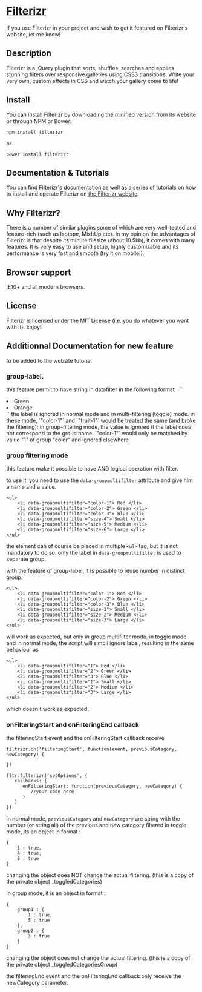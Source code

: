 # [Filterizr](http://yiotis.net/filterizr)
If you use Filterizr in your project and wish to get it featured on Filterizr's website, let me know!

## Description
Filterizr is a jQuery plugin that sorts, shuffles, searches and applies stunning filters over responsive galleries using CSS3 transitions. Write your very own, custom effects in CSS and watch your gallery come to life!

## Install
You can install Filterizr by downloading the minified version from its website or through NPM or Bower:
```
npm install filterizr
```
or
```
bower install filterizr
```

## Documentation & Tutorials
You can find Filterizr's documentation as well as a series of tutorials on how to install and operate Filterizr on [the Filterizr website](http://yiotis.net/filterizr).

## Why Filterizr?
There is a number of similar plugins some of which are very well-tested and feature-rich (such as Isotope, MixItUp etc). In my opinion the advantages of Filterizr is that despite its minute filesize (about 10.5kb), it comes with many features. It is very easy to use and setup, highly customizable and its performance is very fast and smooth (try it on mobile!).

## Browser support
IE10+ and all modern browsers.

## License
Filterizr is licensed under [the MIT License](https://opensource.org/licenses/MIT) (i.e. you do whatever you want with it). Enjoy!

## Additionnal Documentation for new feature
to be added to the website tutorial
### group-label.
this feature permit to have string in datafilter in the following format :
``
<li data-filter="color-1"> Green </li>
<li data-filter="color-2"> Orange </li>
``
the label is ignored in normal mode and in multi-filtering (toggle) mode. in these mode, `"color-1"` and `"fruit-1"` would be treated the same (and broke the filtering);
in group-filtering mode, the value is ignored if the label does not correspond to the group name. `"color-1"` would only be matched by value "1" of group "color" and ignored elsewhere.

### group filtering mode
this feature make it possible to have AND logical operation with filter.

to use it, you need to use the `data-groupmultifilter` attribute and give him a name and a value.

```
<ul>                                    
    <li data-groupmultifilter="color-1"> Red </li>
    <li data-groupmultifilter="color-2"> Green </li>
    <li data-groupmultifilter="color-3"> Blue </li>
    <li data-groupmultifilter="size-4"> Small </li>
    <li data-groupmultifilter="size-5"> Medium </li>
    <li data-groupmultifilter="size-6"> Large </li>
</ul>
```

the element can of course be placed in multiple `<ul>` tag, but it is not mandatory to do so. only the label in `data-groupmultifilter` is used to separate group.

with the feature of group-label, it is possible to reuse number in distinct group.
```
<ul>                                    
    <li data-groupmultifilter="color-1"> Red </li>
    <li data-groupmultifilter="color-2"> Green </li>
    <li data-groupmultifilter="color-3"> Blue </li>
    <li data-groupmultifilter="size-1"> Small </li>
    <li data-groupmultifilter="size-2"> Medium </li>
    <li data-groupmultifilter="size-3"> Large </li>
</ul>
```

will work as expected, but only in group multifilter mode.
in toggle mode and in normal mode, the script will simpli ignore label, resulting in the same behaviour as
```
<ul>                                    
    <li data-groupmultifilter="1"> Red </li>
    <li data-groupmultifilter="2"> Green </li>
    <li data-groupmultifilter="3"> Blue </li>
    <li data-groupmultifilter="1"> Small </li>
    <li data-groupmultifilter="2"> Medium </li>
    <li data-groupmultifilter="3"> Large </li>
</ul>
```
which doesn't work as expected.

### onFilteringStart and onFilteringEnd callback
the filteringStart event and the onFilteringStart callback receive 

```
filtrizr.on('filteringStart', function(event, previousCategory, newCategory) {
    
})

fltr.filterizr('setOptions', {
   callbacks: {
      onFilteringStart: function(previousCategory, newCategory) {
         //your code here 
      }
   }
})
```

in normal mode, `previousCategory` and `newCategory` are string with the number (or string all) of the previous and new category filtered
in toggle mode, its an object in format :
```
{
    1 : true,
    4 : true,
    5 : true
}
```
changing the object does NOT change the actual filtering. (this is a copy of the private object _toggledCategories)

in group mode, it is an object in format :
```
{
    group1 : {
        1 : true,
        5 : true
    },
    group2 : {
        3 : true
    }
}
```
changing the object does not change the actual filtering. (this is a copy of the private object _toggledCategoriesGroup)

the filteringEnd event and the onFilteringEnd callback only receive the newCategory parameter.